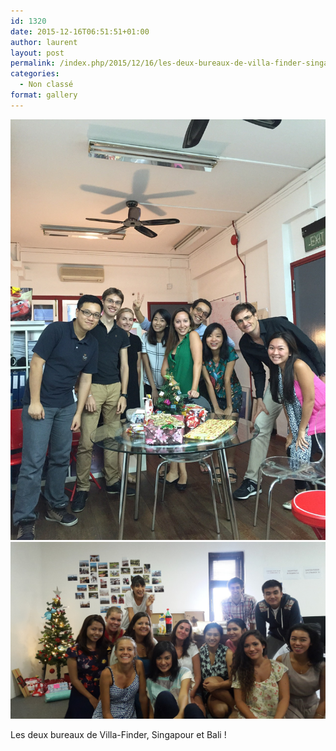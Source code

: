 ```yaml
---
id: 1320
date: 2015-12-16T06:51:51+01:00
author: laurent
layout: post
permalink: /index.php/2015/12/16/les-deux-bureaux-de-villa-finder-singapour-et/
categories:
  - Non classé
format: gallery
---
```

<img src="/images/2015/12/tumblr_nzfv2fDqxh1uuvt0bo1_1280.jpg" />
<img src="/images/2015/12/tumblr_nzfv2fDqxh1uuvt0bo2_1280.jpg" />

Les deux bureaux de Villa-Finder, Singapour et Bali !